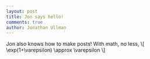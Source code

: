 ```yaml
---
layout: post
title: Jon says hello!
comments: true
author: Jonathan Ullman
---
```


Jon also knows how to make posts!  With math, no less, \\[ \exp(1+\varepsilon) \approx \varepsilon \\]

